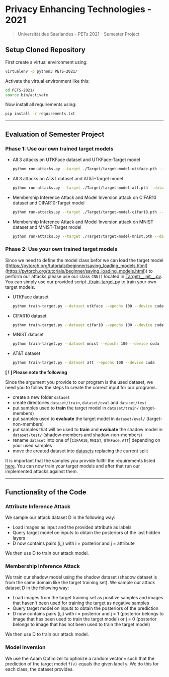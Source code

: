 # Privacy Enhancing Technologies - 2021
> Universität des Saarlandes - PETs 2021 - Semester Project

## Setup Cloned Repository
First create a virtual environment using:
```bash
virtualenv -p python3 PETS-2021/
```
Activate the virtual environment like this:
```bash
cd PETS-2021/
source bin/activate
```
Now install all requirements using:
```bash
pip install -r requirements.txt
```
---

## Evaluation of Semester Project

### Phase 1: Use our own trained target models
- All 3 attacks on UTKFace dataset and UTKFace-Target model
    ```bash
    python run-attacks.py --target ./Target/target-model-utkface.pth --dataset utkface --inferred-attribute race --device cuda
    ```
    
- All 3 attacks on AT&T dataset and AT&T-Target model
    ```bash
    python run-attacks.py --target ./Target/target-model-att.pth --dataset att --inferred-attribute glasses --device cuda
    ```

- Membership Inference Attack and Model Inversion attack on CIFAR10 dataset and CIFAR10-Target model
    ```bash
    python run-attacks.py --target ./Target/target-model-cifar10.pth --dataset cifar10 --device cuda
    ```

- Membership Inference Attack and Model Inversion attack on MNIST dataset and MNIST-Target model
    ```bash
    python run-attacks.py --target ./Target/target-model-mnist.pth --dataset mnist --device cuda
    ```

### Phase 2: Use your own trained target models
Since we need to define the model class befor we can load the target model ([https://pytorch.org/tutorials/beginner/saving_loading_models.html](https://pytorch.org/tutorials/beginner/saving_loading_models.html)) to perform our attacks please use our class `CNN()` located in [Target/\_\_init__.py](Target/__init__.py). You can simply use our provided script [./train-target.py](train-target.py) to train your own target models. 
- UTKFace dataset
    ```bash
    python train-target.py --dataset utkface --epochs 100 --device cuda
    ```
- CIFAR10 dataset
    ```bash
    python train-target.py --dataset cifar10 --epochs 100 --device cuda
    ```
- MNIST dataset
    ```bash
    python train-target.py --dataset mnist --epochs 100 --device cuda
    ```
- AT&T dataset
    ```bash
    python train-target.py --dataset att --epochs 100 --device cuda
    ```

**[ ! ] Please note the following**

Since the argument you provide to our program is the used dataset, we need you to follow the steps to create the correct input for our programs.

- create a new folder `dataset`
- create directories `dataset/train`, `dataset/eval` and `dataset/test`
- put samples used to **train** the target model in `dataset/train/` (target-members)
- put samples used to **evaluate** the target model in `dataset/eval/` (target-non-members)
- put samples that will be used to **train** and **evaluate** the shadow model in `dataset/test/` (shadow-members and shadow-non-members)
- rename `dataset` into one of [`CIFAR10`, `MNIST`, `UTKFace`, `ATT`] depending on your used samples 
- move the created dataset into [datasets](datasets/) replacing the current split

It is important that the samples you provide fullfil the requirements listed [here](datasets/README.md). You can now train your target models and after that run our implemented attacks against them.

---

## Functionality of the Code

### Attribute Inference Attack
We sample our attack dataset D in the following way:

- Load images as input and the provided attribute as labels
- Query target model on inputs to obtain the posteriors of the last hidden layers
- D now contains pairs (i,j) with i = posterior and j = attribute

We then use D to train our attack model.

### Membership Inference Attack
We train our shadow model using the shadow dataset (shadow dataset is from the same domain like the target training set).
We sample our attack dataset D in the following way:

- Load images from the target training set as positive samples and images that haven't been used for training the target as negative samples
- Query target model on inputs to obtain the posteriors of the prediction
- D now contains pairs (i,j) with i = posterior and j = 1 (posterior belongs to image that has been used to train the target model) or j = 0 (posterior belongs to image that has not been used to train the target model)

We then use D to train our attack model.

### Model Inversion
We use the Adam Optimizer to optimize a random vector `v` such that the prediction of the target model `f(v)` equals the given label `y`. 
We do this for each class, the dataset provides.